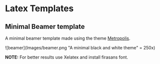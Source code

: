 # Latex Templates


## Minimal Beamer template

A minimal beamer template made using the theme [Metropolis](https://github.com/matze/mtheme).


![beamer](Images/beamer.png "A minimal black and white theme" = 250x)

**NOTE:** For better results use Xelatex and install firasans font.
